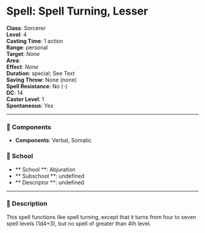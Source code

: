 
# Spell: Spell Turning, Lesser
**Class**: Sorcerer  
**Level**: 4  
**Casting Time**: 1 action  
**Range**: personal  
**Target**: _None_  
**Area**:   
**Effect**: _None_  
**Duration**: special; See Text  
**Saving Throw**: None (none)  
**Spell Resistance**: No (-)  
**DC**: 14  
**Caster Level**: 1  
**Spontaneous**: Yes

---

### 🔮 Components
- **Components**: Verbal, Somatic

### 🏫 School
- ** School **: Abjuration
- ** Subschool **: undefined
- ** Descriptor **: undefined
---

### 📜 Description
This spell functions like spell turning, except that it turns from four to seven spell levels (1d4+3), but no spell of greater than 4th level.

